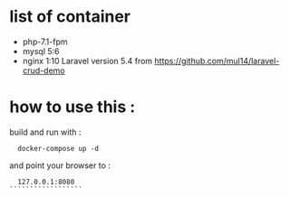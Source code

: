 # list of container
 * php-7.1-fpm
 * mysql 5:6 
 * nginx 1:10
 Laravel version 5.4 from https://github.com/mul14/laravel-crud-demo
# how to use this :
build and run with :
``````````````
  docker-compose up -d 
``````````````
 and point your browser to :
```````````````````
  127.0.0.1:8080
``````````````````
